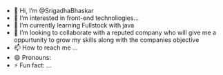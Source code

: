 - 👋 Hi, I’m @SrigadhaBhaskar
- 👀 I’m interested in front-end technoliogies...
- 🌱 I’m currently learning Fullstock with java
- 💞️ I’m looking to collaborate with a reputed company who will give me a oppurtunity to grow my skills along with the companies objective
- 📫 How to reach me ...
- 😄 Pronouns: 
- ⚡ Fun fact: ...

<!---
SrigadhaBhaskar/SrigadhaBhaskar is a ✨ special ✨ repository because its `README.md` (this file) appears on your GitHub profile.
You can click the Preview link to take a look at your changes.
--->
